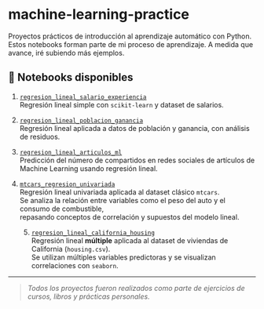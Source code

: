 # machine-learning-practice

Proyectos prácticos de introducción al aprendizaje automático con Python.  
Estos notebooks forman parte de mi proceso de aprendizaje. A medida que avance, iré subiendo más ejemplos.

## 📂 Notebooks disponibles

1. [`regresion_lineal_salario_experiencia`](./regresion_lineal_salario_experiencia.ipynb)  
   Regresión lineal simple con `scikit-learn` y dataset de salarios.

   

 2. [`regresion_lineal_poblacion_ganancia`](./regresion_lineal_poblacion_ganancia.ipynb)  
   Regresión lineal aplicada a datos de población y ganancia, con análisis de residuos.
  
3. [`regresion_lineal_articulos_ml`](./regresion_lineal_articulos_ml.ipynb)  
   Predicción del número de compartidos en redes sociales de artículos de Machine Learning usando regresión lineal.
   
4. [`mtcars_regresion_univariada`](./mtcars_regresion_univariada.ipynb)  
   Regresión lineal univariada aplicada al dataset clásico `mtcars`.  
   Se analiza la relación entre variables como el peso del auto y el consumo de combustible,  
   repasando conceptos de correlación y supuestos del modelo lineal.

   5. [`regresion_lineal_california_housing`](./regresion-lineal/Housing_Regression_simple.ipynb)  
   Regresión lineal **múltiple** aplicada al dataset de viviendas de California (`housing.csv`).  
   Se utilizan múltiples variables predictoras y se visualizan correlaciones con `seaborn`.


---

>  *Todos los proyectos fueron realizados como parte de ejercicios de cursos, libros y prácticas personales.*
